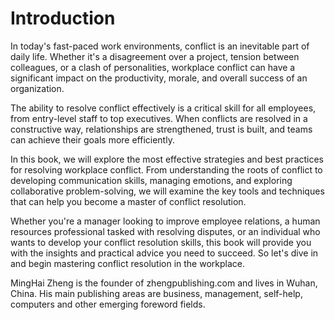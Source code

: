 # Introduction

In today's fast-paced work environments, conflict is an inevitable part of daily life. Whether it's a disagreement over a project, tension between colleagues, or a clash of personalities, workplace conflict can have a significant impact on the productivity, morale, and overall success of an organization.

The ability to resolve conflict effectively is a critical skill for all employees, from entry-level staff to top executives. When conflicts are resolved in a constructive way, relationships are strengthened, trust is built, and teams can achieve their goals more efficiently.

In this book, we will explore the most effective strategies and best practices for resolving workplace conflict. From understanding the roots of conflict to developing communication skills, managing emotions, and exploring collaborative problem-solving, we will examine the key tools and techniques that can help you become a master of conflict resolution.

Whether you're a manager looking to improve employee relations, a human resources professional tasked with resolving disputes, or an individual who wants to develop your conflict resolution skills, this book will provide you with the insights and practical advice you need to succeed. So let's dive in and begin mastering conflict resolution in the workplace.

MingHai Zheng is the founder of zhengpublishing.com and lives in Wuhan, China. His main publishing areas are business, management, self-help, computers and other emerging foreword fields.
